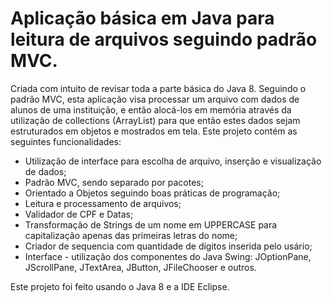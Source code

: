# Aplicação básica em Java para leitura de arquivos seguindo padrão MVC.
Criada com intuito de revisar toda a parte básica do Java 8. Seguindo o padrão MVC, esta aplicação visa processar um arquivo com dados de alunos de uma instituição, e então alocá-los em memória através da utilização de collections (ArrayList) para que então estes dados sejam estruturados em objetos e mostrados em tela.
Este projeto contém as seguintes funcionalidades:
- Utilização de interface para escolha de arquivo, inserção e visualização de dados;
- Padrão MVC, sendo separado por pacotes;
- Orientado a Objetos seguindo boas práticas de programação;
- Leitura e processamento de arquivos;
- Validador de CPF e Datas;
- Transformação de Strings de um nome em UPPERCASE para capitalização apenas das primeiras letras do nome;
- Criador de sequencia com quantidade de dígitos inserida pelo usário;
- Interface - utilização dos componentes do Java Swing: JOptionPane, JScrollPane, JTextArea, JButton, JFileChooser e outros.


Este projeto foi feito usando o Java 8 e a IDE Eclipse.

